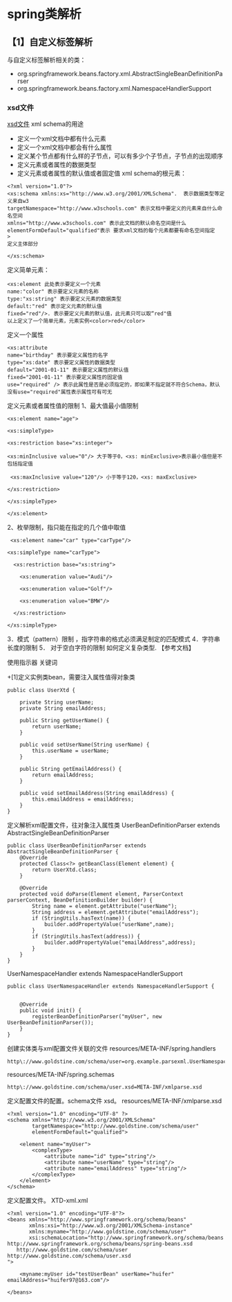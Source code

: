 # spring类解析

## 【1】自定义标签解析
与自定义标签解析相关的类：
+ org.springframework.beans.factory.xml.AbstractSingleBeanDefinitionParser
+ org.springframework.beans.factory.xml.NamespaceHandlerSupport

### xsd文件
[xsd文件](https://www.cnblogs.com/yukaizhao/archive/2007/03/25/xsd_tutorial.html)
xml schema的用途
+ 定义一个xml文档中都有什么元素
+ 定义一个xml文档中都会有什么属性
+ 定义某个节点都有什么样的子节点，可以有多少个子节点，子节点的出现顺序
+ 定义元素或者属性的数据类型
+ 定义元素或者属性的默认值或者固定值
xml schema的根元素：
```
<?xml version="1.0"?>
<xs:schema xmlns:xs="http://www.w3.org/2001/XMLSchema".  表示数据类型等定义来自w3
targetNamespace="http://www.w3schools.com" 表示文档中要定义的元素来自什么命名空间
xmlns="http://www.w3schools.com" 表示此文档的默认命名空间是什么
elementFormDefault="qualified"表示 要求xml文档的每个元素都要有命名空间指定
>
定义主体部分

</xs:schema>
```

定义简单元素：
```
<xs:element 此处表示要定义一个元素
name:"color" 表示要定义元素的名称
type:"xs:string" 表示要定义元素的数据类型
default:"red" 表示定义元素的默认值
fixed="red"/>. 表示要定义元素的默认值，此元素只可以取“red"值
以上定义了一个简单元素，元素实例<color>red</color>
```

定义一个属性
```
<xs:attribute
name="birthday" 表示要定义属性的名字
type="xs:date" 表示要定义属性的数据类型
default="2001-01-11" 表示要定义属性的默认值
fixed="2001-01-11" 表示要定义属性的固定值
use="required" /> 表示此属性是否是必须指定的，即如果不指定就不符合Schema，默认没有use="required"属性表示属性可有可无
```

定义元素或者属性值的限制
1、最大值最小值限制
```
<xs:element name="age">

<xs:simpleType>

<xs:restriction base="xs:integer">

<xs:minInclusive value="0"/> 大于等于0，<xs: minExclusive>表示最小值但是不包括指定值

 <xs:maxInclusive value="120"/> 小于等于120，<xs: maxExclusive>

</xs:restriction>

</xs:simpleType>

</xs:element>
```
2、枚举限制，指只能在指定的几个值中取值
```
 <xs:element name="car" type="carType"/>

<xs:simpleType name="carType">

  <xs:restriction base="xs:string">

    <xs:enumeration value="Audi"/>

    <xs:enumeration value="Golf"/>

    <xs:enumeration value="BMW"/>

  </xs:restriction>

</xs:simpleType>

```
3．模式（pattern）限制 ，指字符串的格式必须满足制定的匹配模式
4．字符串长度的限制
5． 对于空白字符的限制
如何定义复杂类型.  【参考文档】

使用指示器
关键词


+[1]定义实例类bean，需要注入属性值得对象类
```
public class UserXtd {

    private String userName;
    private String emailAddress;

    public String getUserName() {
        return userName;
    }

    public void setUserName(String userName) {
        this.userName = userName;
    }

    public String getEmailAddress() {
        return emailAddress;
    }

    public void setEmailAddress(String emailAddress) {
        this.emailAddress = emailAddress;
    }
}

```
定义解析xml配置文件，往对象注入属性类
UserBeanDefinitionParser extends AbstractSingleBeanDefinitionParser
```
public class UserBeanDefinitionParser extends AbstractSingleBeanDefinitionParser {
    @Override
    protected Class<?> getBeanClass(Element element) {
        return UserXtd.class;
    }

    @Override
    protected void doParse(Element element, ParserContext parserContext, BeanDefinitionBuilder builder) {
        String name = element.getAttribute("userName");
        String address = element.getAttribute("emailAddress");
        if (StringUtils.hasText(name)) {
            builder.addPropertyValue("userName",name);
        }
        if (StringUtils.hasText(address)) {
            builder.addPropertyValue("emailAddress",address);
        }
    }
}
```
UserNamespaceHandler extends NamespaceHandlerSupport
```
public class UserNamespaceHandler extends NamespaceHandlerSupport {


    @Override
    public void init() {
        registerBeanDefinitionParser("myUser", new UserBeanDefinitionParser());
    }
}
```
创建实体类与xml配置文件关联的文件
resources/META-INF/spring.handlers
```
http\://www.goldstine.com/schema/user=org.example.parsexml.UserNamespaceHandler
```
resources/META-INF/spring.schemas
```
http\://www.goldstine.com/schema/user.xsd=META-INF/xmlparse.xsd
```
定义配置文件的配置。schema文件 xsd。 resources/META-INF/xmlparse.xsd
```
<?xml version="1.0" encoding="UTF-8" ?>
<schema xmlns="http://www.w3.org/2001/XMLSchema"
        targetNamespace="http://www.goldstine.com/schema/user"
        elementFormDefault="qualified">

    <element name="myUser">
        <complexType>
            <attribute name="id" type="string"/>
            <attribute name="userName" type="string"/>
            <attribute name="emailAddress" type="string"/>
        </complexType>
    </element>
</schema>
```

定义配置文件。 XTD-xml.xml
```
<?xml version="1.0" encoding="UTF-8"?>
<beans xmlns="http://www.springframework.org/schema/beans"
       xmlns:xsi="http://www.w3.org/2001/XMLSchema-instance"
       xmlns:myname="http://www.goldstine.com/schema/user"
       xsi:schemaLocation="http://www.springframework.org/schema/beans http://www.springframework.org/schema/beans/spring-beans.xsd
   http://www.goldstine.com/schema/user http://www.goldstine.com/schema/user.xsd
">

    <myname:myUser id="testUserBean" userName="huifer" emailAddress="huifer97@163.com"/>

</beans>

```
















